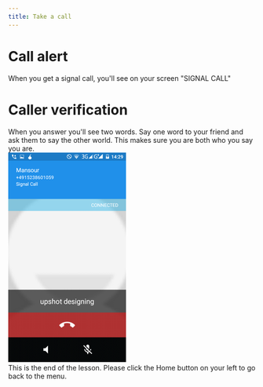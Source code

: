 ```yaml
---
title: Take a call
---
```

# Call alert
When you get a signal call, you'll see on your screen "SIGNAL CALL"
<br>
# Caller verification
When you answer you'll see two words. Say one word to your friend and ask them to say the other world. This makes sure you are both who you say you are.
<br>
![](signal-and-en-v02-022.png)
<br>
This is the end of the lesson. Please click the Home button on your left to go back to the menu.
